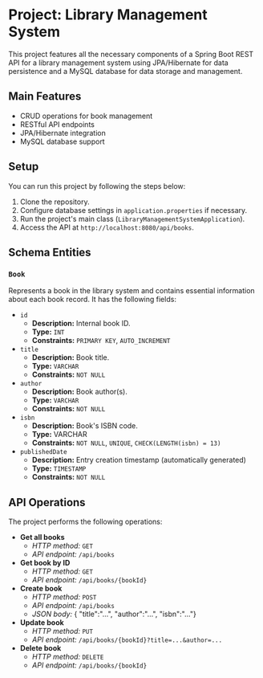 # Project: Library Management System
This project features all the necessary components of a Spring Boot REST API
for a library management system using JPA/Hibernate for data persistence
and a MySQL database for data storage and management.

## Main Features
* CRUD operations for book management
* RESTful API endpoints
* JPA/Hibernate integration
* MySQL database support

## Setup
You can run this project by following the steps below:
1. Clone the repository.
2. Configure database settings in `application.properties` if necessary.
3. Run the project's main class (`LibraryManagementSystemApplication`).
4. Access the API at `http://localhost:8080/api/books`.

## Schema Entities

### `Book`
Represents a book in the library system and contains essential
information about each book record. It has the following fields:

* `id`
  * **Description:** Internal book ID.
  * **Type:** `INT`
  * **Constraints:** `PRIMARY KEY`, `AUTO_INCREMENT`
* `title`
  * **Description:** Book title.
  * **Type:** `VARCHAR`
  * **Constraints:** `NOT NULL`
* `author`
  * **Description:** Book author(s).
  * **Type:** `VARCHAR`
  * **Constraints:** `NOT NULL`
* `isbn`
  * **Description:** Book's ISBN code.
  * **Type:** VARCHAR
  * **Constraints:** `NOT NULL`, `UNIQUE`, `CHECK(LENGTH(isbn) = 13)`
* `publishedDate` 
  * **Description:** Entry creation timestamp (automatically generated)
  * **Type:** `TIMESTAMP`
  * **Constraints:** `NOT NULL`

## API Operations
The project performs the following operations:
* **Get all books**
    * _HTTP method:_ `GET`
    * _API endpoint:_ `/api/books`
* **Get book by ID**
    * _HTTP method:_ `GET`
    * _API endpoint:_ `/api/books/{bookId}`
* **Create book**
    * _HTTP method:_ `POST`
    * _API endpoint:_ `/api/books`
    * _JSON body:_ { "title":"...", "author":"...", "isbn":"..."}
* **Update book**
    * _HTTP method:_ `PUT`
    * _API endpoint:_ `/api/books/{bookId}?title=...&author=...`
* **Delete book**
    * _HTTP method:_ `DELETE`
    * _API endpoint:_ `/api/books/{bookId}`